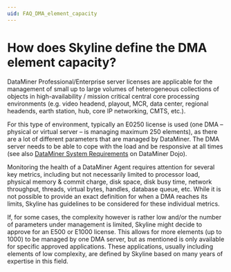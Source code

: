 ```yaml
---
uid: FAQ_DMA_element_capacity
---
```


# How does Skyline define the DMA element capacity?

DataMiner Professional/Enterprise server licenses are applicable for the management of small up to large volumes of heterogeneous collections of objects in high-availability / mission critical central core processing environments (e.g. video headend, playout, MCR, data center, regional headends, earth station, hub, core IP networking, CMTS, etc.).

For this type of environment, typically an E0250 license is used (one DMA – physical or virtual server – is managing maximum 250 elements), as there are a lot of different parameters that are managed by DataMiner. The DMA server needs to be able to cope with the load and be responsive at all times (see also [DataMiner System Requirements](https://community.dataminer.services/documentation/dataminer-system-requirements/) on DataMiner Dojo).

Monitoring the health of a DataMiner Agent requires attention for several key metrics, including but not necessarily limited to processor load, physical memory & commit charge, disk space, disk busy time, network throughput, threads, virtual bytes, handles, database queue, etc. While it is not possible to provide an exact definition for when a DMA reaches its limits, Skyline has guidelines to be considered for these individual metrics.

If, for some cases, the complexity however is rather low and/or the number of parameters under management is limited, Skyline might decide to approve for an E500 or E1000 license. This allows for more elements (up to 1000) to be managed by one DMA server, but as mentioned is only available for specific approved applications. These applications, usually including elements of low complexity, are defined by Skyline based on many years of expertise in this field.
